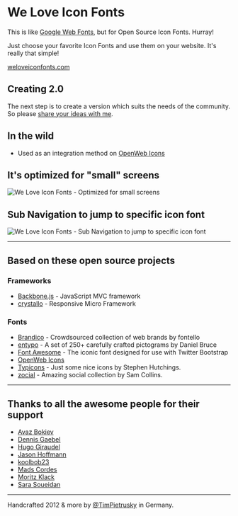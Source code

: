 # We Love Icon Fonts

This is like [Google Web Fonts](https://www.google.com/webfonts), but for Open Source Icon Fonts. Hurray!

Just choose your favorite Icon Fonts and use them on your website. It's really that simple!

[weloveiconfonts.com](https://weloveiconfonts.com)


## Creating 2.0

The next step is to create a version which suits the needs of the community. So please [share your ideas with me](https://timpietrusky.com/what-do-you-want-for-we-love-icon-fonts-2). 


## In the wild

* Used as an integration method on [OpenWeb Icons](https://pfefferle.github.com/openwebicons/#weloveiconfonts)

## It's optimized for "small" screens

![We Love Icon Fonts - Optimized for small screens](https://raw.github.com/TimPietrusky/weloveiconfonts/master/img/weloveiconfonts_dribbble.jpg)

## Sub Navigation to jump to specific icon font

![We Love Icon Fonts - Sub Navigation to jump to specific icon font](https://raw.github.com/TimPietrusky/weloveiconfonts/master/img/weloveiconfonts_dribbble_iconfont_nav.jpg)

---

## Based on these open source projects

### Frameworks
* [Backbone.js](https://backbonejs.org) - JavaScript MVC framework
* [crystallo](https://github.com/TimPietrusky/crystallo) - Responsive Micro Framework 

### Fonts
* [Brandico](https://github.com/fontello/brandico.font) - Crowdsourced collection of web brands by fontello
* [entypo](https://entypo.com) - A set of 250+ carefully crafted pictograms by Daniel Bruce
* [Font Awesome](https://fortawesome.github.com/Font-Awesome/) - The iconic font designed for use with Twitter Bootstrap
* [OpenWeb Icons](https://pfefferle.github.com/openwebicons/#weloveiconfonts)
* [Typicons](https://typicons.com/) - Just some nice icons by Stephen Hutchings.
* [zocial](https://zocial.smcllns.com) - Amazing social collection by Sam Collins.

---

## Thanks to all the awesome people for their support

* [Avaz Bokiev](https://github.com/html5web)
* [Dennis Gaebel](https://github.com/grayghostvisuals)
* [Hugo Giraudel](https://github.com/HugoGiraudel)
* [Jason Hoffmann](https://github.com/JasonHoffmann)
* [koolbob23](https://github.com/koolbob23)
* [Mads Cordes](https://github.com/Mobilpadde)
* [Moritz Klack](https://moritzklack.com/)
* [Sara Soueidan](https://sarasoueidan.com/)

---

Handcrafted 2012 & more by [@TimPietrusky](https://twitter.com/TimPietrusky) in Germany.
